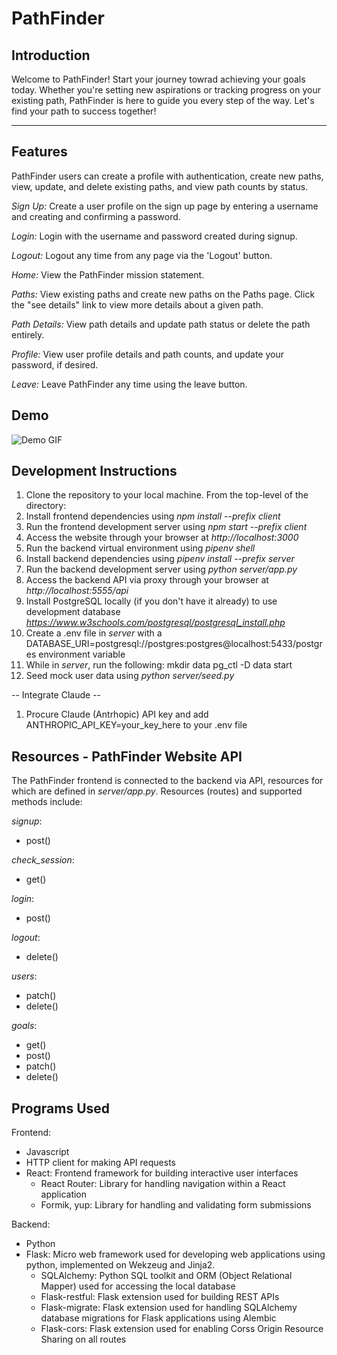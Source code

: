 # PathFinder

## Introduction

Welcome to PathFinder! Start your journey towrad achieving your goals today. Whether you're setting new aspirations or tracking progress on your existing path, PathFinder is here to guide you every step of the way. Let's find your path to success together!

---

## Features
PathFinder users can create a profile with authentication, create new paths, view, update, and delete existing paths, and view path counts by status. 

_Sign Up:_ Create a user profile on the sign up page by entering a username and creating and confirming a password.

_Login:_ Login with the username and password created during signup.

_Logout:_ Logout any time from any page via the 'Logout' button.

_Home:_ View the PathFinder mission statement.

_Paths:_ View existing paths and create new paths on the Paths page. Click the "see details" link to view more details about a given path.

_Path Details:_ View path details and update path status or delete the path entirely.

_Profile:_ View user profile details and path counts, and update your password, if desired.

_Leave:_ Leave PathFinder any time using the leave button.

## Demo
![Demo GIF](client/public/pensyv_website_gif.gif)

## Development Instructions

1. Clone the repository to your local machine. From the top-level of the directory:
2. Install frontend dependencies using _npm install --prefix client_
3. Run the frontend development server using _npm start --prefix client_
4. Access the website through your browser at _http://localhost:3000_
4. Run the backend virtual environment using _pipenv shell_
5. Install backend dependencies using _pipenv install --prefix server_
6. Run the backend development server using _python server/app.py_
7. Access the backend API via proxy through your browser at _http://localhost:5555/api_
8. Install PostgreSQL locally (if you don't have it already) to use development database _https://www.w3schools.com/postgresql/postgresql_install.php_
9. Create a .env file in _server_ with a DATABASE_URI=postgresql://postgres:postgres@localhost:5433/postgres environment variable
10. While in _server_, run the following:
  mkdir data
  pg_ctl -D data start
11. Seed mock user data using _python server/seed.py_

-- Integrate Claude --
1. Procure Claude (Antrhopic) API key and add ANTHROPIC_API_KEY=your_key_here to your .env file


## Resources - PathFinder Website API
The PathFinder frontend is connected to the backend via API, resources for which are defined in _server/app.py_. Resources (routes) and supported methods include:

_signup_:
  * post()

_check_session_:
  * get()

_login_:
  * post()

_logout_:
  * delete()

_users_:
  * patch()
  * delete()

_goals_:
  * get()
  * post()
  * patch()
  * delete()

## Programs Used
Frontend:
- Javascript
- HTTP client for making API requests
- React: Frontend framework for building interactive user interfaces
  - React Router: Library for handling navigation within a React application
  - Formik, yup: Library for handling and validating form submissions

Backend:
- Python
- Flask: Micro web framework used for developing web applications using python, implemented on Wekzeug and Jinja2.
  - SQLAlchemy: Python SQL toolkit and ORM (Object Relational Mapper) used for accessing the local database
  - Flask-restful: Flask extension used for building REST APIs
  - Flask-migrate: Flask extension used for handling SQLAlchemy database migrations for Flask applications using Alembic
  - Flask-cors: Flask extension used for enabling Corss Origin Resource Sharing on all routes
